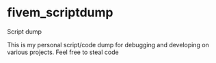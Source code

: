 # fivem_scriptdump
Script dump

This is my personal script/code dump for debugging and developing on various projects.
Feel free to steal code
